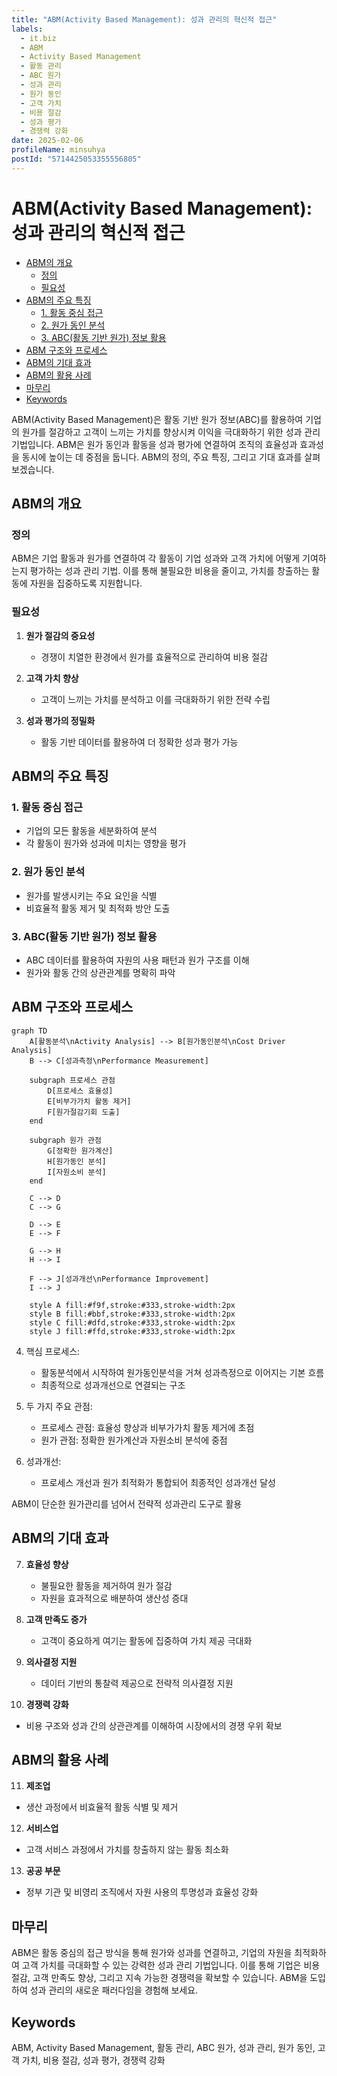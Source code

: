 ```yaml
---
title: "ABM(Activity Based Management): 성과 관리의 혁신적 접근"
labels:
  - it.biz
  - ABM
  - Activity Based Management
  - 활동 관리
  - ABC 원가
  - 성과 관리
  - 원가 동인
  - 고객 가치
  - 비용 절감
  - 성과 평가
  - 경쟁력 강화
date: 2025-02-06
profileName: minsuhya
postId: "5714425053355556805"
---
```



# ABM(Activity Based Management): 성과 관리의 혁신적 접근

<!-- mtoc-start -->

- [ABM의 개요](#abm의-개요)
  - [정의](#정의)
  - [필요성](#필요성)
- [ABM의 주요 특징](#abm의-주요-특징)
  - [1. 활동 중심 접근](#1-활동-중심-접근)
  - [2. 원가 동인 분석](#2-원가-동인-분석)
  - [3. ABC(활동 기반 원가) 정보 활용](#3-abc활동-기반-원가-정보-활용)
- [ABM 구조와 프로세스](#abm-구조와-프로세스)
- [ABM의 기대 효과](#abm의-기대-효과)
- [ABM의 활용 사례](#abm의-활용-사례)
- [마무리](#마무리)
- [Keywords](#keywords)

<!-- mtoc-end -->

ABM(Activity Based Management)은 활동 기반 원가 정보(ABC)를 활용하여 기업의 원가를 절감하고 고객이 느끼는 가치를 향상시켜 이익을 극대화하기 위한 성과 관리 기법입니다. ABM은 원가 동인과 활동을 성과 평가에 연결하여 조직의 효율성과 효과성을 동시에 높이는 데 중점을 둡니다. ABM의 정의, 주요 특징, 그리고 기대 효과를 살펴보겠습니다.

## ABM의 개요

### 정의

ABM은 기업 활동과 원가를 연결하여 각 활동이 기업 성과와 고객 가치에 어떻게 기여하는지 평가하는 성과 관리 기법. 이를 통해 불필요한 비용을 줄이고, 가치를 창출하는 활동에 자원을 집중하도록 지원합니다.

### 필요성

1. **원가 절감의 중요성**

   - 경쟁이 치열한 환경에서 원가를 효율적으로 관리하여 비용 절감

2. **고객 가치 향상**

   - 고객이 느끼는 가치를 분석하고 이를 극대화하기 위한 전략 수립

3. **성과 평가의 정밀화**
   - 활동 기반 데이터를 활용하여 더 정확한 성과 평가 가능

## ABM의 주요 특징

### 1. 활동 중심 접근

- 기업의 모든 활동을 세분화하여 분석
- 각 활동이 원가와 성과에 미치는 영향을 평가

### 2. 원가 동인 분석

- 원가를 발생시키는 주요 요인을 식별
- 비효율적 활동 제거 및 최적화 방안 도출

### 3. ABC(활동 기반 원가) 정보 활용

- ABC 데이터를 활용하여 자원의 사용 패턴과 원가 구조를 이해
- 원가와 활동 간의 상관관계를 명확히 파악

## ABM 구조와 프로세스

```mermaid
graph TD
    A[활동분석\nActivity Analysis] --> B[원가동인분석\nCost Driver Analysis]
    B --> C[성과측정\nPerformance Measurement]

    subgraph 프로세스 관점
        D[프로세스 효율성]
        E[비부가가치 활동 제거]
        F[원가절감기회 도출]
    end

    subgraph 원가 관점
        G[정확한 원가계산]
        H[원가동인 분석]
        I[자원소비 분석]
    end

    C --> D
    C --> G

    D --> E
    E --> F

    G --> H
    H --> I

    F --> J[성과개선\nPerformance Improvement]
    I --> J

    style A fill:#f9f,stroke:#333,stroke-width:2px
    style B fill:#bbf,stroke:#333,stroke-width:2px
    style C fill:#dfd,stroke:#333,stroke-width:2px
    style J fill:#ffd,stroke:#333,stroke-width:2px
```

4. 핵심 프로세스:

   - 활동분석에서 시작하여 원가동인분석을 거쳐 성과측정으로 이어지는 기본 흐름
   - 최종적으로 성과개선으로 연결되는 구조

5. 두 가지 주요 관점:

   - 프로세스 관점: 효율성 향상과 비부가가치 활동 제거에 초점
   - 원가 관점: 정확한 원가계산과 자원소비 분석에 중점

6. 성과개선:
   - 프로세스 개선과 원가 최적화가 통합되어 최종적인 성과개선 달성

ABM이 단순한 원가관리를 넘어서 전략적 성과관리 도구로 활용

## ABM의 기대 효과

7. **효율성 향상**

   - 불필요한 활동을 제거하여 원가 절감
   - 자원을 효과적으로 배분하여 생산성 증대

8. **고객 만족도 증가**

   - 고객이 중요하게 여기는 활동에 집중하여 가치 제공 극대화

9. **의사결정 지원**

   - 데이터 기반의 통찰력 제공으로 전략적 의사결정 지원

10. **경쟁력 강화**
   - 비용 구조와 성과 간의 상관관계를 이해하여 시장에서의 경쟁 우위 확보

## ABM의 활용 사례

11. **제조업**

   - 생산 과정에서 비효율적 활동 식별 및 제거

12. **서비스업**

   - 고객 서비스 과정에서 가치를 창출하지 않는 활동 최소화

13. **공공 부문**
   - 정부 기관 및 비영리 조직에서 자원 사용의 투명성과 효율성 강화

## 마무리

ABM은 활동 중심의 접근 방식을 통해 원가와 성과를 연결하고, 기업의 자원을 최적화하여 고객 가치를 극대화할 수 있는 강력한 성과 관리 기법입니다. 이를 통해 기업은 비용 절감, 고객 만족도 향상, 그리고 지속 가능한 경쟁력을 확보할 수 있습니다. ABM을 도입하여 성과 관리의 새로운 패러다임을 경험해 보세요.

## Keywords

ABM, Activity Based Management, 활동 관리, ABC 원가, 성과 관리, 원가 동인, 고객 가치, 비용 절감, 성과 평가, 경쟁력 강화